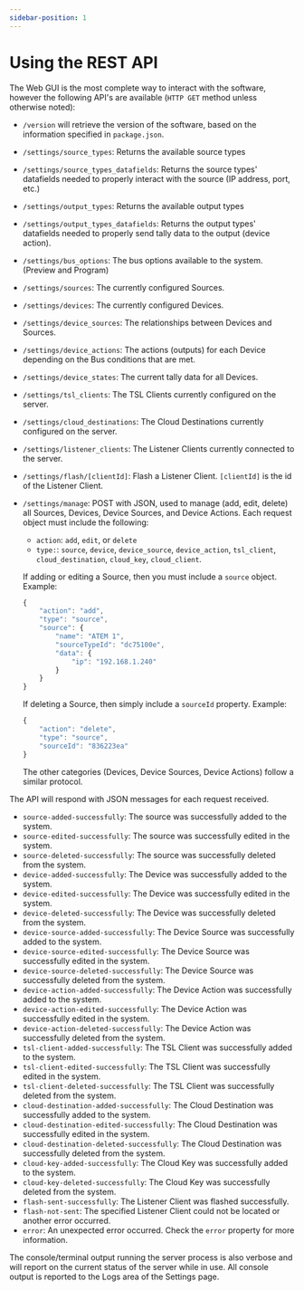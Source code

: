 ```yaml
---
sidebar-position: 1
---
```



# Using the REST API
The Web GUI is the most complete way to interact with the software, however the following API's are available (`HTTP GET` method unless otherwise noted):
* `/version` will retrieve the version of the software, based on the information specified in `package.json`.
* `/settings/source_types`: Returns the available source types
* `/settings/source_types_datafields`: Returns the source types' datafields needed to properly interact with the source (IP address, port, etc.)
* `/settings/output_types`: Returns the available output types
* `/settings/output_types_datafields`: Returns the output types' datafields needed to properly send tally data to the output (device action).
* `/settings/bus_options`: The bus options available to the system. (Preview and Program)
* `/settings/sources`: The currently configured Sources.
* `/settings/devices`: The currently configured Devices.
* `/settings/device_sources`: The relationships between Devices and Sources.
* `/settings/device_actions`: The actions (outputs) for each Device depending on the Bus conditions that are met.
* `/settings/device_states`: The current tally data for all Devices.
* `/settings/tsl_clients`: The TSL Clients currently configured on the server.
* `/settings/cloud_destinations`: The Cloud Destinations currently configured on the server.
* `/settings/listener_clients`: The Listener Clients currently connected to the server.
* `/settings/flash/[clientId]`: Flash a Listener Client. `[clientId]` is the id of the Listener Client.
* `/settings/manage`: POST with JSON, used to manage (add, edit, delete) all Sources, Devices, Device Sources, and Device Actions. Each request object must include the following:
	* `action`: `add`, `edit`, or `delete`
	* `type:`: `source`, `device`, `device_source`, `device_action`, `tsl_client`, `cloud_destination`, `cloud_key`, `cloud_client`.

	If adding or editing a Source, then you must include a `source` object.
	Example:
	```javascript
	{
		"action": "add",
		"type": "source",
		"source": {
			"name": "ATEM 1",
			"sourceTypeId": "dc75100e",
			"data": {
				"ip": "192.168.1.240"
			}
		}
	}
	```

	If deleting a Source, then simply include a `sourceId` property.
	Example:
	```javascript
	{
		"action": "delete",
		"type": "source",
		"sourceId": "836223ea"
	}
	```

	The other categories (Devices, Device Sources, Device Actions) follow a similar protocol.

The API will respond with JSON messages for each request received.
* `source-added-successfully`: The source was successfully added to the system.
* `source-edited-successfully`: The source was successfully edited in the system.
* `source-deleted-successfully`: The source was successfully deleted from the system.
* `device-added-successfully`: The Device was successfully added to the system.
* `device-edited-successfully`: The Device was successfully edited in the system.
* `device-deleted-successfully`: The Device was successfully deleted from the system.
* `device-source-added-successfully`: The Device Source was successfully added to the system.
* `device-source-edited-successfully`: The Device Source was successfully edited in the system.
* `device-source-deleted-successfully`: The Device Source was successfully deleted from the system.
* `device-action-added-successfully`: The Device Action was successfully added to the system.
* `device-action-edited-successfully`: The Device Action was successfully edited in the system.
* `device-action-deleted-successfully`: The Device Action was successfully deleted from the system.
* `tsl-client-added-successfully`: The TSL Client was successfully added to the system.
* `tsl-client-edited-successfully`: The TSL Client was successfully edited in the system.
* `tsl-client-deleted-successfully`: The TSL Client was successfully deleted from the system.
* `cloud-destination-added-successfully`: The Cloud Destination was successfully added to the system.
* `cloud-destination-edited-successfully`: The Cloud Destination was successfully edited in the system.
* `cloud-destination-deleted-successfully`: The Cloud Destination was successfully deleted from the system.
* `cloud-key-added-successfully`: The Cloud Key was successfully added to the system.
* `cloud-key-deleted-successfully`: The Cloud Key was successfully deleted from the system.
* `flash-sent-successfully`: The Listener Client was flashed successfully.
* `flash-not-sent`: The specified Listener Client could not be located or another error occurred.
* `error`: An unexpected error occurred. Check the `error` property for more information.

The console/terminal output running the server process is also verbose and will report on the current status of the server while in use. All console output is reported to the Logs area of the Settings page.
